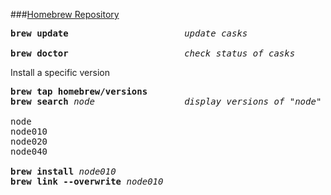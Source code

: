 ###[Homebrew Repository](https://github.com/Homebrew/homebrew)

<pre>
<b>brew update</b>                      <em>update casks</em>

<b>brew doctor</b>                      <em>check status of casks</em>
</pre>

Install a specific version
<pre>
<b>brew tap homebrew/versions</b>
<b>brew search</b> <em>node</em>                 <em>display versions of "node"</em>

node
node010
node020
node040

<b>brew install</b> <em>node010</em>
<b>brew link --overwrite</b> <em>node010</em>

</pre>

